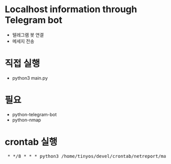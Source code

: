 
# Localhost information through Telegram bot
- 텔레그램 봇 연결
- 메세지 전송

# 직접 실행
- python3 main.py

# 필요 
- python-telegram-bot
- python-nmap

# crontab 실행
<pre> * */8 * * * python3 /home/tinyos/devel/crontab/netreport/main.py > /home/tinyos/devel/crontab/netreport/err.txt 2>&1 </pre>
